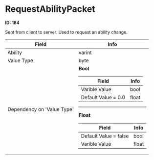 # RequestAbilityPacket

__ID: 184__

Sent from client to server. Used to request an ability change.

<table><thead><tr><th>Field</th><th>Info</th></tr></thead><tbody>
<tr><td>Ability</td><td>varint</td></tr>
<tr><td>Value Type</td><td>byte</td></tr>
<tr><td>Dependency on 'Value Type'</td><td><b>Bool</b><br>
  <table><thead><tr><th>Field</th><th>Info</th></tr></thead><tbody>
  <tr><td>Varible Value</td><td>bool</td></tr>
  <tr><td>Default Value = 0.0</td><td>float</td></tr>
  </tbody></table><hr>
  <b>Float</b><br>
  <table><thead><tr><th>Field</th><th>Info</th></tr></thead><tbody>
  <tr><td>Default Value = false</td><td>bool</td></tr>
  <tr><td>Varible Value</td><td>float</td></tr>
  </tbody></table></td></tr>
</tbody></table>